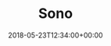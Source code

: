 ---
path: "/sono"
date: "2018-05-23T12:34:00+00:00"
title: "Sono"
tags: ["Virtual Reality"]
thumbnail: "https://i.imgur.com/w7W6t2J.gif"
cover: "sono.png"
embed: '<iframe width="100%" height="450" src="https://www.youtube.com/embed/e30AUS9HFtE?rel=0&amp;controls=1&amp;showinfo=0" frameborder="0" allow="autoplay; encrypted-media" allowfullscreen></iframe>'
about: "‘SONO’ is a binaural webVR musical performance featuring music from Livyatanim’s debut album ‘After the Waters’.

The ‘venue’ in which the band plays is a dark crater located in a surreal outer-space environment, surrounded by cosmic events and astronomical phenomenons. ‘SONO’ features three songs, each of them played by the band as the surrounding world changes around them. The music, like the visuals – is binaural, allowing the audience to move around and hear what they would hear if they were surrounded by the band.

The experience can be watched on a wide range of platforms from desktop computers, mobile phones and VR headsets."
links: [['Full Experience', 'http://sono.livyatanim.com/'], ['Album', 'https://livyatanim.bandcamp.com'], ['Presskit', 'http://sono.livyatanim.com/media/sono_mediakit.zip'], ['Making-of', 'https://www.youtube.com/watch?v=5_0eb7B9yoo']]
components: [['code', 'Javascript, GLSL'], ['software', 'Blender, e-on Vue, TouchDesigner, Autodesk Maya and Ableton Live, Web Audio API, Web MIDI API & WebVR API.'], ['3d', 'Three.js']]
credits: 'Developed with Yannis Gravezas, Ronen Tanchum, Ilya Marcus and Livyatanim'
press: [['Creators Project', 'https://creators.vice.com/en_us/article/aenxpb/sono-livyatanim-audio-reactive-live-vr-performance'], ['WebVR Experiments with Google', 'https://experiments.withgoogle.com/sono'], ['VRRoom', 'https://www.vrroom.buzz/vr-news/immersive-arts/cosmic-visuals-react-live-audio-vr-show']]
excerpt: "A cosmic webVR music performance"
---